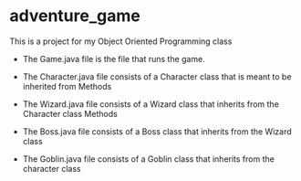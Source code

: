 # adventure_game
This is a project for my Object Oriented Programming class

* The Game.java file is the file that runs the game. 

* The Character.java file consists of a Character class that is meant to be inherited from
Methods
  
* The Wizard.java file consists of a Wizard class that inherits from the Character class
Methods

* The Boss.java file consists of a Boss class that inherits from the Wizard class

* The Goblin.java file consists of a Goblin class that inherits from the character class
